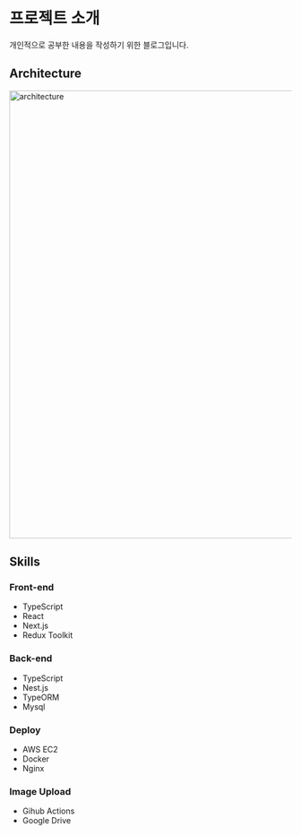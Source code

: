 # 프로젝트 소개

개인적으로 공부한 내용을 작성하기 위한 블로그입니다.

## Architecture

<img src="https://github.com/chaneesong/blog/assets/73852281/4608a717-ddef-435b-b774-46cb59f16b38" alt="architecture" width="600" height="800">

## Skills

### Front-end

- TypeScript
- React
- Next.js
- Redux Toolkit

### Back-end

- TypeScript
- Nest.js
- TypeORM
- Mysql

### Deploy

- AWS EC2
- Docker
- Nginx

### Image Upload

- Gihub Actions
- Google Drive
